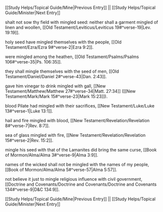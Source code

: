 [[Study Helps/Topical Guide/Mine|Previous Entry]]  ||  [[Study Helps/Topical Guide/Minister|Next Entry]]

 shalt not sow thy field with mingled seed: neither shall a garment mingled of linen and woollen, [[Old Testament/Leviticus/Leviticus 19#^verse-19|Lev. 19:19]].

 holy seed have mingled themselves with the people, [[Old Testament/Ezra/Ezra 9#^verse-2|Ezra 9:2]].

 were mingled among the heathen, [[Old Testament/Psalms/Psalms 106#^verse-35|Ps. 106:35]].

 they shall mingle themselves with the seed of men, [[Old Testament/Daniel/Daniel 2#^verse-43|Dan. 2:43]].

 gave him vinegar to drink mingled with gall, [[New Testament/Matthew/Matthew 27#^verse-34|Matt. 27:34]] ([[New Testament/Mark/Mark 15#^verse-23|Mark 15:23]]).

 blood Pilate had mingled with their sacrifices, [[New Testament/Luke/Luke 13#^verse-1|Luke 13:1]].

 hail and fire mingled with blood, [[New Testament/Revelation/Revelation 8#^verse-7|Rev. 8:7]].

 sea of glass mingled with fire, [[New Testament/Revelation/Revelation 15#^verse-2|Rev. 15:2]].

 mingle his seed with that of the Lamanites did bring the same curse, [[Book of Mormon/Alma/Alma 3#^verse-9|Alma 3:9]].

 names of the wicked shall not be mingled with the names of my people, [[Book of Mormon/Alma/Alma 5#^verse-57|Alma 5:57]].

 not believe it just to mingle religious influence with civil government, [[Doctrine and Covenants/Doctrine and Covenants/Doctrine and Covenants 134#^verse-9|D&C 134:9]].

[[Study Helps/Topical Guide/Mine|Previous Entry]]  ||  [[Study Helps/Topical Guide/Minister|Next Entry]]